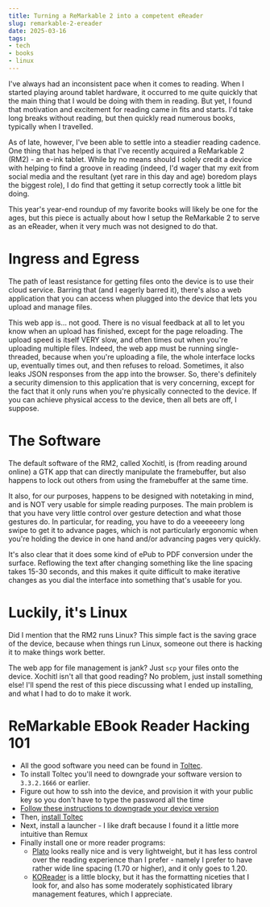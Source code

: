 ```yaml
---
title: Turning a ReMarkable 2 into a competent eReader
slug: remarkable-2-ereader
date: 2025-03-16
tags:
- tech
- books
- linux
---
```

I've always had an inconsistent pace when it comes to reading. When I started playing around tablet hardware, it occurred to me quite quickly that the main thing that I would be doing with them in reading. But yet, I found that motivation and excitement for reading came in fits and starts. I'd take long breaks without reading, but then quickly read numerous books, typically when I travelled.

As of late, however, I've been able to settle into a steadier reading cadence. One thing that has helped is that I've recently acquired a ReMarkable 2 (RM2) - an e-ink tablet. While by no means should I solely credit a device with helping to find a groove in reading (indeed, I'd wager that my exit from social media and the resultant (yet rare in this day and age) boredom plays the biggest role), I do find that getting it setup correctly took a little bit doing.

This year's year-end roundup of my favorite books will likely be one for the ages, but this piece is actually about how I setup the ReMarkable 2 to serve as an eReader, when it very much was not designed to do that.

# Ingress and Egress
The path of least resistance for getting files onto the device is to use their cloud service. Barring that (and I eagerly barred it), there's also a web application that you can access when plugged into the device that lets you upload and manage files.

This web app is... not good. There is no visual feedback at all to let you know when an upload has finished, except for the page reloading. The upload speed is itself VERY slow, and often times out when you're uploading multiple files. Indeed, the web app must be running single-threaded, because when you're uploading a file, the whole interface locks up, eventually times out, and then refuses to reload. Sometimes, it also leaks JSON responses from the app into the browser. So, there's definitely a security dimension to this application that is very concerning, except for the fact that it only runs when you're physically connected to the device. If you can achieve physical access to the device, then all bets are off, I suppose.

# The Software
The default software of the RM2, called Xochitl, is (from reading around online) a GTK app that can directly manipulate the framebuffer, but also happens to lock out others from using the framebuffer at the same time.

It also, for our purposes, happens to be designed with notetaking in mind, and is NOT very usable for simple reading purposes. The main problem is that you have very little control over gesture detection and what those gestures do. In particular, for reading, you have to do a veeeeeery long swipe to get it to advance pages, which is not particularly ergonomic when you're holding the device in one hand and/or advancing pages very quickly.

It's also clear that it does some kind of ePub to PDF conversion under the surface. Reflowing the text after changing something like the line spacing takes 15-30 seconds, and this makes it quite difficult to make iterative changes as you dial the interface into something that's usable for you.

# Luckily, it's Linux
Did I mention that the RM2 runs Linux? This simple fact is the saving grace of the device, because when things run Linux, someone out there is hacking it to make things work better.

The web app for file management is jank? Just `scp` your files onto the device. Xochitl isn't all that good reading? No problem, just install something else! I'll spend the rest of this piece discussing what I ended up installing, and what I had to do to make it work.

# ReMarkable EBook Reader Hacking 101
- All the good software you need can be found in [Toltec](https://toltec-dev.org/).
- To install Toltec you'll need to downgrade your software version to `3.3.2.1666` or earlier.
- Figure out how to ssh into the device, and provision it with your public key so you don't have to type the password all the time
- [Follow these instructions to downgrade your device version](https://github.com/Jayy001/codexctl/issues/95#issuecomment-2305529048)
- Then, [install Toltec](https://toltec-dev.org/#install-toltec)
- Next, install a launcher - I like draft because I found it a little more intuitive than Remux
- Finally install one or more reader programs:
    - [Plato](https://github.com/LinusCDE/plato) looks really nice and is very lightweight, but it has less control over the reading experience than I prefer - namely I prefer to have rather wide line spacing (1.70 or higher), and it only goes to 1.20.
    - [KOReader](https://github.com/koreader/koreader) is a little blocky, but it has the formatting niceties that I look for, and also has some moderately sophisticated library management features, which I appreciate.